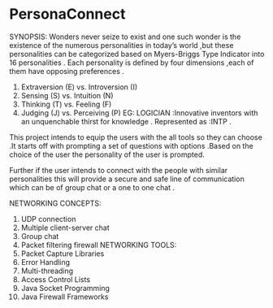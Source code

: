 # PersonaConnect

SYNOPSIS:
                Wonders never seize to exist and one such wonder is the existence of the numerous personalities in today’s world  ,but these personalities can be categorized based on Myers-Briggs Type Indicator into 16 personalities .
Each personality is defined by four dimensions ,each of them have opposing preferences .
1)	Extraversion (E) vs. Introversion (I)  
2)	Sensing (S) vs. Intuition (N)
3)	Thinking (T) vs. Feeling (F)
4)	Judging (J) vs. Perceiving (P)
EG: LOGICIAN :Innovative inventors with an unquenchable thirst for knowledge .
Represented as :INTP .

This project intends to equip the users with the all tools so they can choose  .It starts off with prompting a set of questions with options .Based on the choice of the user the personality of the user is prompted.

Further if the user intends to connect with the people with similar personalities this will provide a secure and safe line of communication which can be of group chat or a one to one chat . 

NETWORKING CONCEPTS:
1.	UDP connection
2.	Multiple client-server chat
3.	Group chat
4.	Packet filtering firewall
NETWORKING TOOLS:
1.	Packet Capture Libraries
2.	Error Handling
3.	Multi-threading
4.	Access Control Lists
5.	Java Socket Programming
6.	Java Firewall Frameworks
